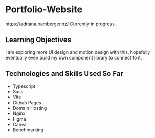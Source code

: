 
# Portfolio-Website
https://adriana.bamberger.nz/
Currently in progress.
## Learning Objectives
I am exploring more UI design and motion design with this, hopefully eventually even build my own component library to connect to it.
## Technologies and Skills Used So Far
- Typescript
- Sass
- Vite
- Github Pages
- Domain Hosting
- Nginx
- Figma
- Canva
- Benchmarking
